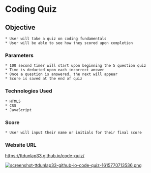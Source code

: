 # Coding Quiz

## Objective
    * User will take a quiz on coding fundamentals
    * User will be able to see how they scored upon completion


### Parameters
    * 100 second timer will start upon beginning the 5 question quiz
    * Time is deducted upon each incorrect answer
    * Once a question is answered, the next will appear 
    * Score is saved at the end of quiz 

 ### Technologies Used
    * HTML5
    * CSS
    * JavaScript

### Score
    * User will input their name or initials for their final score

### Website URL
https://ttdunlap33.github.io/code-quiz/

[![screenshot-ttdunlap33-github-io-code-quiz-1615770713536.png](https://i.postimg.cc/QN4tPfpp/screenshot-ttdunlap33-github-io-code-quiz-1615770713536.png)](https://postimg.cc/6TZt4Lb3)


